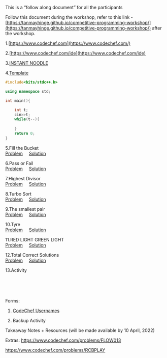 This is a “follow along document” for all the participants

Follow this document during the workshop, refer to this link - [https://tanmayhinge.github.io/competitive-programming-workshop/](https://tanmayhinge.github.io/competitive-programming-workshop/)  after the workshop.

1.[https://www.codechef.com](https://www.codechef.com/)

2.[https://www.codechef.com/ide](https://www.codechef.com/ide)

3.[INSTANT NOODLE](https://www.codechef.com/problems/INSTNOODLE)

4.[Template](https://github.com/tanmayhinge/competitive-programming-workshop/blob/main/template.cpp)

```cpp
#include<bits/stdc++.h>

using namespace std;

int main(){

    int t;
    cin>>t;
    while(t--){
        
    }
    return 0;
}
```

5.Fill the Bucket<br>
[Problem](https://www.codechef.com/problems/FBC)&nbsp;&nbsp;&nbsp;&nbsp;	[Solution](https://github.com/tanmayhinge/competitive-programming-workshop/blob/main/Fill%20the%20Bucket.cpp)

6.Pass or Fail<br>
 [Problem](https://www.codechef.com/problems/PASSORFAIL)&nbsp;&nbsp;&nbsp;&nbsp; [Solution](https://github.com/tanmayhinge/competitive-programming-workshop/blob/main/PASSORFAIL.cpp)

7.Highest Divisor<br>
[Problem](https://www.codechef.com/problems/HDIVISR)&nbsp;&nbsp;&nbsp;&nbsp;	[Solution](https://github.com/tanmayhinge/competitive-programming-workshop/blob/main/HDIVISR.CPP)

8.Turbo Sort<br>
[Problem](https://www.codechef.com/problems/TSORT/)&nbsp;&nbsp;&nbsp;&nbsp;	[Solution](https://github.com/tanmayhinge/competitive-programming-workshop/blob/main/TSORT.cpp)

9.The smallest pair<br>
[Problem](https://www.codechef.com/problems/SMPAIR)&nbsp;&nbsp;&nbsp;&nbsp;	[Solution](https://github.com/tanmayhinge/competitive-programming-workshop/blob/main/SMPAIR.cpp)

10.Tyre<br>
[Problem](https://www.codechef.com/problems/TYRE)&nbsp;&nbsp;&nbsp;&nbsp;	[Solution](https://github.com/tanmayhinge/competitive-programming-workshop/blob/main/TYRE.cpp)

11.RED LIGHT GREEN LIGHT<br>
[Problem](https://www.codechef.com/problems/DOLL/)&nbsp;&nbsp;&nbsp;&nbsp;	[Solution](https://github.com/tanmayhinge/competitive-programming-workshop/blob/main/REDLIGHTGREENLIGHT.cpp)

12.Total Correct Solutions<br>
[Problem](https://www.codechef.com/problems/TOTCRT)&nbsp;&nbsp;&nbsp;&nbsp;	[Solution](https://github.com/tanmayhinge/competitive-programming-workshop/blob/main/TOTCRT.cpp)

13.Activity


<br>
<br>
<br>

Forms:

1. [CodeChef Usernames](https://docs.google.com/forms/d/e/1FAIpQLScykL4qJmO8CVHakAT6BECb93D3lITwn9kOgrQ78rJTljrEjQ/viewform?usp=sf_link)

2. Backup Activity


Takeaway Notes + Resources (will be made available by 10 April, 2022)

Extras:
https://www.codechef.com/problems/FLOW013

https://www.codechef.com/problems/RCBPLAY